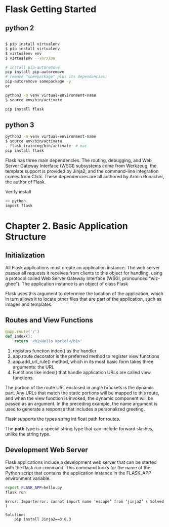 # Flask Getting Started

## python 2
```sh

$ pip install virtualenv
$ pip install virtualenv
$ virtualenv env
$ virtualenv --version

# install pip-autoremove
pip install pip-autoremove
# remove "somepackage" plus its dependencies:
pip-autoremove somepackage -y
or 

python3 -m venv virtual-environment-name
$ source env/bin/activate

pip install flask
```

## python 3
```sh
python3 -m venv virtual-environment-name
$ source env/bin/activate
. flask_training/bin/activate  # mac
pip install flask
```
Flask has three main dependencies. The routing, debugging, and Web Server Gateway Interface (WSGI) subsystems come from Werkzeug; the template support is provided by Jinja2; and the command-line integration comes from Click. These dependencies are all authored by Armin Ronacher, the author of Flask.

Verify install

```sh
>> python
import flask
```
# Chapter 2. Basic Application Structure
## Initialization

All Flask applications must create an application instance. The web server passes all requests it receives from clients to this object for handling, using a protocol called Web Server Gateway Interface (WSGI, pronounced “wiz-ghee”). The application instance is an object of class Flask

Flask uses this argument to determine the location of the application, which in turn allows it to locate other files that are part of the application, such as images and templates.

## Routes and View Functions
```python
@app.route('/')
def index():
    return '<h1>Hello World!</h1>'
```
 1. registers function index() as the handler
 2. app.route decorator is the preferred method to register view functions
 3. app.add_url_rule() method, which in its most basic form takes three arguments: the URL
 4. Functions like index() that handle application URLs are called view functions. 
 
The portion of the route URL enclosed in angle brackets is the dynamic part. Any URLs that match the static portions will be mapped to this route, and when the view function is invoked, the dynamic component will be passed as an argument. In the preceding example, the name argument is used to generate a response that includes a personalized greeting.

Flask supports the 
types 
string 
int
float
path for routes. 

The **path** type is a special string type that can include forward slashes, unlike the string type.

## Development Web Server
Flask applications include a development web server that can be started with the flask run command. This command looks for the name of the Python script that contains the application instance in the FLASK_APP environment variable.
```sh
export FLASK_APP=hello.py
flask run
```

```error 
Error: Importerror: cannot import name ‘escape’ from ‘jinja2’ ( Solved )

Solution:
    pip install Jinja2==3.0.3

```
